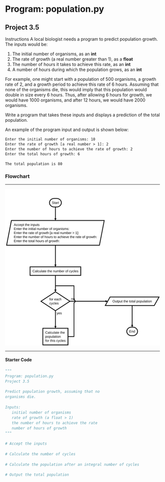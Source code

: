 # Program: population.py

## Project 3.5

Instructions
A local biologist needs a program to predict population growth. The inputs would be:

1. The initial number of organisms, as an **int**
2. The rate of growth (a real number greater than 1), as a **float**
3. The number of hours it takes to achieve this rate, as an **int**
4. A number of hours during which the population grows, as an **int**

For example, one might start with a population of 500 organisms, a growth rate of 2, and a growth period to achieve this rate of 6 hours. Assuming that none of the organisms die, this would imply that this population would double in size every 6 hours. Thus, after allowing 6 hours for growth, we would have 1000 organisms, and after 12 hours, we would have 2000 organisms.

Write a program that takes these inputs and displays a prediction of the total population.

An example of the program input and output is shown below:

```text
Enter the initial number of organisms: 10
Enter the rate of growth [a real number > 1]: 2
Enter the number of hours to achieve the rate of growth: 2
Enter the total hours of growth: 6

The total population is 80
```

### Flowchart

---

![Population flowchart](population.flow.svg)

---

#### Starter Code

```python
"""
Program: population.py
Project 3.5

Predict population growth, assuming that no
organisms die.

Inputs:
   initial number of organisms
   rate of growth (a float > 1)
   the number of hours to achieve the rate
   number of hours of growth
"""

# Accept the inputs

# Calculate the number of cycles

# Calculate the population after an integral number of cycles

# Output the total population
```
